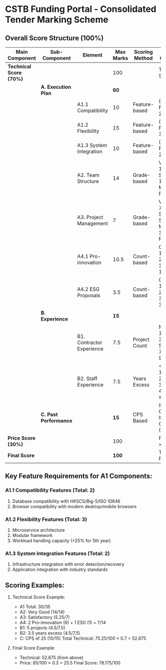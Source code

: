 # CSTB Funding Portal - Consolidated Tender Marking Scheme

## Overall Score Structure (100%)
| Main Component | Sub-Component | Element | Max Marks | Scoring Method | Score Calculation |
|----------------|---------------|----------|------------|----------------|-------------------|
| **Technical Score (70%)** | | | 100 | | Technical Score × 0.7 |
| | **A. Execution Plan** | | **60** | | |
| | | A1.1 Compatibility | 10 | Feature-based | (Achieved Features ÷ 2) × 10 |
| | | A1.2 Flexibility | 15 | Feature-based | (Achieved Features ÷ 3) × 15 |
| | | A1.3 System Integration | 10 | Feature-based | (Achieved Features ÷ 2) × 10 |
| | | A2. Team Structure | 14 | Grade-based | Very Good: 14<br>Satisfactory: 10.5<br>Moderate: 7<br>Poor: 0 |
| | | A3. Project Management | 7 | Grade-based | Very Good: 7<br>Satisfactory: 5.25<br>Moderate: 3.5<br>Poor: 0 |
| | | A4.1 Pro-innovation | 10.5 | Count-based | 0 props: 0<br>1 prop: 3<br>2 props: 6<br>3+ props: 10.5 |
| | | A4.2 ESG Proposals | 3.5 | Count-based | 0 props: 0<br>1 prop: 1<br>2 props: 2<br>3+ props: 3.5 |
| | **B. Experience** | | **15** | | |
| | | B1. Contractor Experience | 7.5 | Project Count | Nil: 0<br>1-2: 1.5<br>3-4: 3.0<br>5-6: 4.5<br>7-8: 6.0<br>9+: 7.5 |
| | | B2. Staff Experience | 7.5 | Years Excess | <1yr: 0<br>1-2yrs: 1.5<br>2-3yrs: 3.0<br>3-4yrs: 4.5<br>4-5yrs: 6.0<br>≥5yrs: 7.5 |
| | **C. Past Performance** | | **15** | CPS Based | If CPS ≤ 15: 0<br>If CPS > 15: CPS - 15<br>(Max 15) |
| **Price Score (30%)** | | | 100 | | Price Score × 0.3 |
| **Final Score** | | | **100** | | Technical + Price |

## Key Feature Requirements for A1 Components:

### A1.1 Compatibility Features (Total: 2)
1. Database compatibility with HKSCS/Big-5/ISO 10646
2. Browser compatibility with modern desktop/mobile browsers

### A1.2 Flexibility Features (Total: 3)
1. Microservice architecture
2. Modular framework
3. Workload handling capacity (+25% for 5th year)

### A1.3 System Integration Features (Total: 2)
1. Infrastructure integration with error detection/recovery
2. Application integration with industry standards

## Scoring Examples:

1. Technical Score Example:
   - A1 Total: 30/35
   - A2: Very Good (14/14)
   - A3: Satisfactory (5.25/7)
   - A4: 2 Pro-innovation (6) + 1 ESG (1) = 7/14
   - B1: 5 projects (4.5/7.5)
   - B2: 3.5 years excess (4.5/7.5)
   - C: CPS of 25 (10/15)
   Total Technical: 75.25/100 × 0.7 = 52.675

2. Final Score Example:
   - Technical: 52.675 (from above)
   - Price: 85/100 × 0.3 = 25.5
   Final Score: 78.175/100